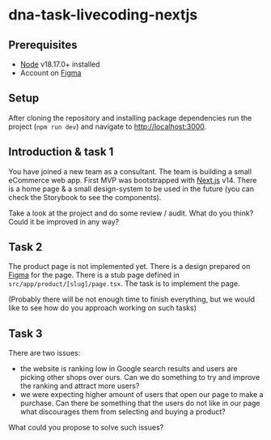 # dna-task-livecoding-nextjs

## Prerequisites

- [Node](https://nodejs.org/en) v18.17.0+ installed
- Account on [Figma](https://www.figma.com/)

## Setup

After cloning the repository and installing package dependencies run the project (`npm run dev`) and navigate to [http://localhost:3000](http://localhost:3000).

## Introduction & task 1

You have joined a new team as a consultant. The team is building a small eCommerce web app. First MVP was bootstrapped with [Next.js](https://nextjs.org/) v14. There is a home page & a small design-system to be used in the future (you can check the Storybook to see the components).

Take a look at the project and do some review / audit. What do you think? Could it be improved in any way?

## Task 2

The product page is not implemented yet. There is a design prepared on [Figma](https://www.figma.com/file/CYMl5LDtpBKWxI9D2IjJtp/Hoop!?type=design&node-id=1-443&mode=dev) for the page. There is a stub page defined in `src/app/product/[slug]/page.tsx`. The task is to implement the page.

(Probably there will be not enough time to finish everything, but we would like to see how do you approach working on such tasks)

## Task 3

There are two issues:
- the website is ranking low in Google search results and users are picking other shops over ours. Can we do something to try and improve the ranking and attract more users?
- we were expecting higher amount of users that open our page to make a purchase. Can there be something that the users do not like in our page what discourages them from selecting and buying a product?

What could you propose to solve such issues?
